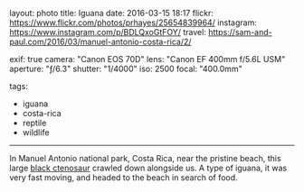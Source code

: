 layout: photo
title: Iguana
date: 2016-03-15 18:17
flickr: https://www.flickr.com/photos/prhayes/25654839964/
instagram: https://www.instagram.com/p/BDLQxoGtFOY/
travel: https://sam-and-paul.com/2016/03/manuel-antonio-costa-rica/2/

exif: true
camera: "Canon EOS 70D"
lens: "Canon EF 400mm f/5.6L USM"
aperture: "ƒ/6.3"
shutter: "1/4000"
iso: 2500
focal: "400.0mm"

tags:
  - iguana
  - costa-rica
  - reptile
  - wildlife
---

In Manuel Antonio national park, Costa Rica, near the pristine beach, this large [black ctenosaur](https://en.wikipedia.org/wiki/Ctenosaura_similis) crawled down alongside us. A type of iguana, it was very fast moving, and headed to the beach in search of food.
